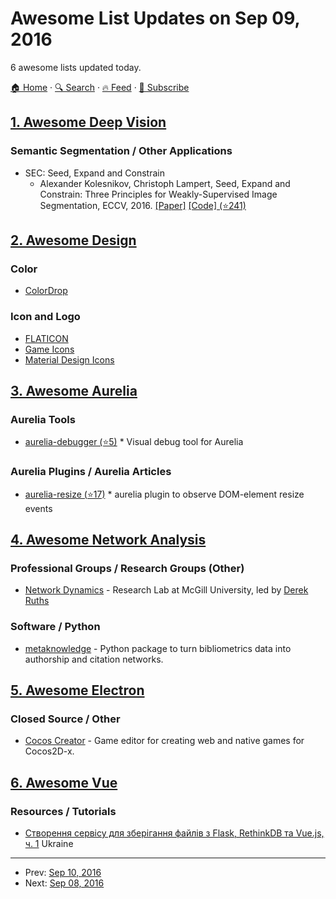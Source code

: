 # Awesome List Updates on Sep 09, 2016

6 awesome lists updated today.

[🏠 Home](/README.md) · [🔍 Search](https://test.trackawesomelist.com/search/) · [🔥 Feed](https://test.trackawesomelist.com/feed.xml) · [📮 Subscribe](https://trackawesomelist.us17.list-manage.com/subscribe?u=d2f0117aa829c83a63ec63c2f&id=36a103854c)



## [1. Awesome Deep Vision](/content/kjw0612/awesome-deep-vision/README.md)

### Semantic Segmentation / Other Applications

*   SEC: Seed, Expand and Constrain
    *   Alexander Kolesnikov, Christoph Lampert, Seed, Expand and Constrain: Three Principles for Weakly-Supervised Image Segmentation, ECCV, 2016. [\[Paper\]](http://pub.ist.ac.at/\~akolesnikov/files/ECCV2016/main.pdf) [\[Code\] (⭐241)](https://github.com/kolesman/SEC)

## [2. Awesome Design](/content/gztchan/awesome-design/README.md)

### Color

*   [ColorDrop](https://colordrop.io/)

### Icon and Logo

*   [FLATICON](http://www.flaticon.com/)
*   [Game Icons](http://game-icons.net/)
*   [Material Design Icons](https://materialdesignicons.com/)

## [3. Awesome Aurelia](/content/aurelia-contrib/awesome-aurelia/README.md)

### Aurelia Tools

*   [aurelia-debugger (⭐5)](https://github.com/charlespockert/aurelia-debugger) \* Visual debug tool for Aurelia

### Aurelia Plugins / Aurelia Articles

*   [aurelia-resize (⭐17)](https://github.com/MeirionHughes/aurelia-resize) \* aurelia plugin to observe DOM-element resize events

## [4. Awesome Network Analysis](/content/briatte/awesome-network-analysis/README.md)

### Professional Groups / Research Groups (Other)

*   [Network Dynamics](http://networkdynamics.org/) - Research Lab at McGill University, led by [Derek Ruths](http://www.derekruths.com/)

### Software / Python

*   [metaknowledge](http://networkslab.org/metaknowledge/) - Python package to turn bibliometrics data into authorship and citation networks.

## [5. Awesome Electron](/content/sindresorhus/awesome-electron/README.md)

### Closed Source / Other

*   [Cocos Creator](http://cocos2d-x.org/products#creator) - Game editor for creating web and native games for Cocos2D-x.

## [6. Awesome Vue](/content/vuejs/awesome-vue/README.md)

### Resources / Tutorials

*   [Створення сервісу для зберігання файлів з Flask, RethinkDB та Vue.js, ч. 1](http://codeguida.com/post/526/) Ukraine

---

- Prev: [Sep 10, 2016](/content/2016/09/10/README.md)
- Next: [Sep 08, 2016](/content/2016/09/08/README.md)